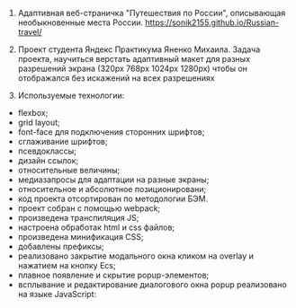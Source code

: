 1. Адаптивная веб-страничка "Путешествия по России", описывающая необыкновенные места России. https://sonik2155.github.io/Russian-travel/
2. Проект студента Яндекс Практикума Яненко Михаила. Задача проекта, научиться верстать адаптивный макет для разных разрешений экрана (320рх 768рх 1024рх 1280рх) чтобы он отображался без искажений на всех разрешениях

3. Используемые технологии:

* flexbox;
* grid layout;
* font-face для подключения сторонних шрифтов;
* сглаживание шрифтов;
* псевдоклассы;
* дизайн ссылок;
* относительные величины;
* медиазапросы для адаптации на разные экраны;
* относительное и абсолютное позиционировани;
* код проекта отсортирован по методологии БЭМ.
* проект собран с помощью webpack;
* произведена транспиляция JS;
* настроена обработак html и css файлов;
* произведена минификация CSS;
* добавлены префиксы;
* реализовано закрытие модального окна кликом на overlay и нажатием на кнопку Ecs;
* плавное появление и скрытие popup-элементов;
* всплывание и редактирование диалогового окна popup реализовано на языке JavaScript:
